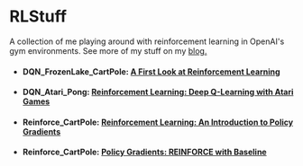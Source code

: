 # RLStuff
A collection of me playing around with reinforcement learning in OpenAI's gym environments. See more of my stuff on my [blog.](https://chengxi600.medium.com/)

- #### DQN_FrozenLake_CartPole: [A First Look at Reinforcement Learning](https://chengxi600.medium.com/first-look-at-reinforcement-learning-67688f36413d)
- #### DQN_Atari_Pong: [Reinforcement Learning: Deep Q-Learning with Atari Games](https://chengxi600.medium.com/reinforcement-learning-deep-q-learning-with-atari-games-63f5242440b1)
- #### Reinforce_CartPole: [Reinforcement Learning: An Introduction to Policy Gradients](https://chengxi600.medium.com/reinforcement-learning-introduction-to-policy-gradients-aa2ff134c1b)
- #### Reinforce_CartPole: [Policy Gradients: REINFORCE with Baseline](https://chengxi600.medium.com/policy-gradients-reinforce-with-baseline-6c871a3a068)
